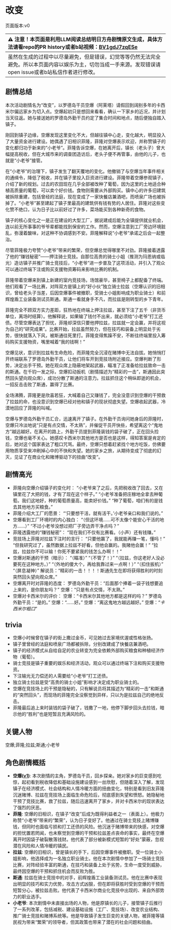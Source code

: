 # 改变
页面版本:v0
 

| :warning: 注意！本页面是利用LLM阅读总结明日方舟剧情原文生成，具体方法请看repo的PR history或者b站视频：[BV1gdJ7zqESe](https://www.bilibili.com/video/BV1gdJ7zqESe/)         |
|:----------------------------|
| 虽然在生成的过程中以尽量避免，但是错误，幻觉等等仍然无法完全避免。所以本页面内容以娱乐为主，切勿当成一手来源。发现错误请open issue或者b站私信作者进行修改。|



## 剧情总结
本次活动剧情名为“改变”，以罗德岛干员空爆（阿莱塔）请假回到阔别多年的卡西米尔偏远家乡为切入点。空爆起初只是想回来看看，确认一下家乡的近况，并计划当天往返。她与接送她的罗德岛外勤干员约定了集合时间和地点，随后便独自踏入镇子。

刚回到镇子边缘，空爆发现这里变化不大，但越往镇中心走，变化越大，明显投入了大量资金进行建设。她偶遇了旧相识菲隆，菲隆对空爆表示欢迎，并称赞镇子的变化都归功于新来的“小老爷”。菲隆告诉空爆，在她离开后，镇长（老头子）曾大幅提高税收，但在大城市来的调查团造访后，老头子便不再管事，由他的儿子，也就是“小老爷”接管。

在“小老爷”的治理下，镇子发生了翻天覆地的变化。他撤销了与空爆当年事件相关的通缉令，降低了税收，并在镇子里投入巨资进行建设。菲隆带着空爆参观镇子，介绍了新的规划。过去的农田现在几乎全部被改种了葡萄，因为这里的土地适合种植高质量的葡萄，可以卖个好价钱。食物则需要从外部购买。镇中心的许多旧建筑被拆除重建，包括曾经的法庭，现在变成了一家快餐店兼酒吧，而喷泉广场也被拆掉了。“小老爷”甚至建起了镇子里最高的建筑供有钱有势的人居住。菲隆对这些变化赞不绝口，认为日子比以前好过了许多，菜场能买到各种新奇的食物。

镇子的核心变化之一是正在建设的大型工厂，据说建成后能为全镇提供就业机会，连以前无所事事的爷爷辈都能找到保安的工作。然而，空爆注意到工厂旁边环境脏乱，弥漫着酸味，对这种不协调感到不安。菲隆解释说“小老爷”承诺之后会一起整治。

尽管菲隆极力夸赞“小老爷”带来的繁荣，但空爆总觉得哪里不对劲。菲隆接着透露了他的“赚钱秘密”——押注骑士竞技。自那位高贵的骑士小姐（推测为玛恩纳或临光）造访镇子并推广骑士竞技后，“小老爷”进一步普及了这项活动，并引入了观众可以通过终端下注或购买支援物资筹码来影响比赛的机制。

菲隆带着空爆来到镇上新建的室内竞技场，场馆豪华，甚至椅子上都配备了终端。他们观看了一场比赛，对阵双方是镇上的“好小伙”独立骑士拉兹（空爆认识的旧相识，曾给老头子当差，后因空爆事件被撤职，受骑士小姐影响成为职业骑士）和前辉煌盾工业装备测试员斯通。斯通一看就身手不凡，而拉兹是刚转型的乡下青年。

菲隆完全不顾双方实力差距，狂热地在终端上押注拉兹，甚至下注了五千（非货币单位，离场时结算）。他解释说，如果输了钱付不出来，就必须给“小老爷”打工还债。尽管空爆表达了担忧，菲隆却深信只要他押拉兹，拉兹就一定会赢，并将这视为自己的“研究成果”。比赛开始，拉兹虽然努力，但在技巧和装备上明显处于劣势，很快就落入下风，被斯通往死里打。菲隆变得焦躁不安，不断往终端里投入筹码购买支援物资，嘴里喊着“我的钱啊！”

空爆见状，意识到拉兹有生命危险，而菲隆完全沉浸在赌博中无法自拔。她悄悄打开终端联系了罗德岛外勤干员，让他们将车开到竞技场附近接应。空爆判断了形势，决定出手干预。她在观众席上隐蔽地架起武器，瞄准了正准备给拉兹致命一击的斯通。在千钧一发之际，空爆扣动扳机（剧情描述为“精彩的一击”，斯通因此突然回头望向观众席），成功分散了斯通的注意力。拉兹抓住这个稍纵即逝的机会，一招反击击败了斯通，赢得了比赛。

全场沸腾，菲隆更是欣喜若狂，大喊着自己又赚钱了，完全没意识到空爆的干预救了拉兹的命，也没意识到空爆已经对他和镇子的现状彻底失望。空爆收起武器，冷漠地回应了菲隆的叫喊。

空爆与罗德岛外勤干员汇合，迅速离开了镇子。在外勤干员询问她身后的菲隆时，空爆只冷淡地说“只是有点交情，不太熟”，并催促干员开快些，希望离这个“鬼地方”越远越好。在离开的路上，外勤干员提到菲隆装钱的袋子破了，正在回头捡钱，空爆也毫不关心。她感叹卡西米尔其他地方是否也是这样，得知答案是肯定的后，她对这个国家表达了粗口咒骂。最终，空爆只想着赶紧找个地方吃饭，仿佛要用物质享受来冲刷掉心中的不快和失望。她的家乡之旅，从期待变成了彻底的幻灭，见证了在商业化和赌博驱动下的扭曲“改变”。
## 剧情高光
- 菲隆向空爆介绍镇子的变化时：
  “小老爷来了之后，先把税收改了回去，又在镇里花了大把的钱，才有了现在这个样子。”
  “小老爷准备把庄稼地全拿去种葡萄。我们这地好，种的葡萄质量高，能卖好价钱。”
  “种了葡萄，咱们有的是钱去其他地方买粮食。”
- 菲隆介绍大工厂的愿景：
  “‘只要想干活，就有活干。’小老爷亲口和我们说的。”
- 空爆看到工厂环境时的内心独白：
  “（但这环境......可不太像个能安心干活的地方......）”
  “不过小老爷没想过把厂子旁边弄干净点吗？”
- 菲隆透露他的“赚钱秘密”：
  “现在我们不仅有比赛看。（小声）还有钱赚。”
- 竞技场上菲隆对拉兹下注时的言行：
  “只要他赢了，我就能再赚一笔，懂吗！”
  “但我研究过了，虽然数据上拉兹不好看，但他会赢的。我赌他会赢！”
  “拉兹，拉兹你不可以输！你死不要紧我的钱怎么办啊！！”
- 空爆对斯通的干预（暗示）：
  “（瞄准）”
  “（不管了！）”
  “（拉兹，你这老好人没必要死在这种地方。）”
  “（外地的傻大个，再给我靠过来一点啊！）”
  “（扣住扳机）”
  “（屏息凝神）”
  解说员：“精彩的一击！！！！斯通先生在即将获得胜利的时刻突然回头望向观众席。”
- 空爆离开时对菲隆的态度：
  罗德岛外勤干员：“后面那个捧着一袋子钱想要追上来的，是你朋友吗？”
  空爆：“只是有点交情，不太熟。”
- 空爆对卡西米尔的评价：
  空爆：“卡西米尔其他地方都是这样的吗？”
  罗德岛外勤干员：“是的。”
  空爆：“......好。”
  空爆：“离这鬼地方越远越好。”
  空爆：“*卡西米尔粗口*”
## trivia
- 空爆小时候曾在镇子的街上撒过金币，可见她过去家境优渥或性格张扬。
- 镇子里曾经的法庭和喷泉广场都被拆除，分别改建成了快餐店兼酒吧。
- 镇子的经济模式从自给自足的农业转变为完全依赖外部购买粮食和种植经济作物（葡萄）。
- 骑士竞技是镇子重要的娱乐和经济活动，观众可以通过终端下注和购买支援物资。
- 下注输光无力偿还的人需要给“小老爷”打工还债。
- 独立骑士拉兹是受“高贵的骑士小姐”影响才决定成为职业骑士的。
- 空爆在竞技场上的干预是隐秘的，只有解说员将其描述为“精彩的一击”和斯通的“突然回头”，而现场的菲隆完全没察觉到异样，只以为是拉兹自己的绝地反击。
- 菲隆最后追上来时装钱的袋子破了，钱撒了一地，他停下脚步回头去捡钱，暗示他的“胜利”也是短暂且充满风险的。
## 关键人物
空爆;菲隆;拉兹;斯通;小老爷
## 角色剧情概括
-   **空爆([v1](../chars/char_282_catap.md))**: 本次剧情的主角，罗德岛干员，回乡探亲。她对家乡的巨变感到吃惊，起初看到税收降低和基础设施建设感到一丝欣慰，但随着深入了解，发现镇子在经济模式、社会结构和人情冷暖方面的扭曲变化，特别是看到旧友菲隆沉迷赌博、拉兹在竞技场上面临生命危险后，彻底感到失望和愤怒。她隐秘地干预了竞技比赛，救了拉兹，随后迅速离开了家乡，并对卡西米尔的现状表达了强烈的厌恶。
-   **菲隆**: 空爆的旧相识，在镇子“改变”后成为既得利益者之一（表面上）。他极力称赞“小老爷”带来的“繁荣”，认为日子变好了。他通过在骑士竞技上赌博赚钱，但同时也面临亏损和打工还债的风险。他沉迷于赌博带来的快感，对空爆的担忧置若罔闻，也未察觉到空爆的干预和拉兹差点丧命的事实，最终在空爆离开时因袋子破裂散落钱财。他代表了部分被新模式短暂的“好处”蒙蔽，忽视潜在风险和人情冷暖的镇民。
-   **拉兹**: 空爆的旧相识，曾是镇长的手下，后因空爆事件被撤职。受一位骑士小姐影响，他选择成为一名独立职业骑士。他在本次剧情中参加了一场骑士竞技比赛，对阵经验丰富的斯通，在技巧和装备上处于劣势，生命一度受到威胁，最终因空爆的干预和抓住机会而反败为胜。
-   **斯通**: 拉兹在骑士竞技中的对手，前辉煌盾工业装备测试员。他在比赛中表现出明显的技巧和实力优势，攻击方式凶狠，但在即将获胜时受到空爆的干预而短暂分心，被拉兹击败。他代表了卡西米尔商业化竞技中出现的、来自外部势力的职业选手。
-   **小老爷**: 本次剧情中未直接出场的人物，他是原镇长的儿子，接管镇子后推行了一系列改革，包括减税、建设基础设施（工厂、竞技场）、改变农业结构、推广骑士竞技和赌博系统等。他是导致镇子发生巨变的关键人物，被菲隆等镇民视为带来“繁荣”的领导者，但其政策也带来了潜在的社会问题和扭曲。